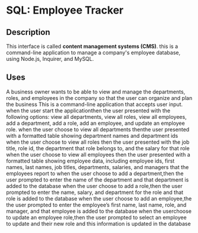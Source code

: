 # SQL: Employee Tracker

## Description 

  This interface is called **content management systems (CMS)**.  this  is  a command-line application  to manage a company's employee database, using Node.js, Inquirer, and MySQL.


## Uses


  A business owner wants to be able to view and manage the departments, roles, and employees in the company
so that the user can organize and plan the  business
This is  a command-line application that accepts user input.
when the user start the applicationthen the user presented with the following options: 
view all departments, 
view all roles, 
view all employees, 
add a department, 
add a role, 
add an employee, and update an employee role.
when the user choose to view all departments
thenthe user presented with a formatted table showing department names and department ids
when the user choose to view all roles
then the user presented with the job title, role id, the department that role belongs to, and the salary for that role
when the user choose to view all employees
then the user presented with a formatted table showing employee data, including employee ids, first names, last names, job titles, departments, salaries, and managers that the employees report to
when the user choose to add a department,then the user prompted to enter the name of the department and that department is added to the database
when the user choose to add a role,then the user prompted to enter the name, salary, and department for the role and that role is added to the database
when the user choose to add an employee,the the user prompted to enter the employee’s first name, last name, role, and manager, and that employee is added to the database
when the userchoose to update an employee role,then the user prompted to select an employee to update and their new role and this information is updated in the database 


